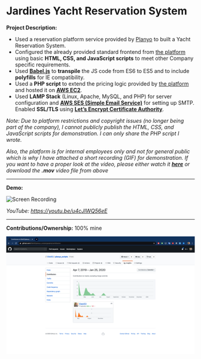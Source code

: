 # Jardines Yacht Reservation System

**Project Description:** 
* Used a reservation platform service provided by [Planyo](https://www.planyo.com/) to built a Yacht Reservation System.
* Configured the already provided standard frontend from [the platform](https://www.planyo.com/) using basic **HTML, CSS, and JavaScript scripts** to meet other Company specific requirements.
* Used **[Babel.js](https://babeljs.io/)** to **transpile** the JS code from ES6 to ES5 and to include **polyfills** for IE compatibility.
* Used  a **PHP script** to extend the pricing logic provided by [the platform](https://www.planyo.com/) and hosted it on **[AWS EC2](https://aws.amazon.com/ec2/)**.
* Used **LAMP Stack** (Linux, Apache, MySQL, and PHP) for server configuration and **[AWS SES (Simple Email Service)](https://aws.amazon.com/ses/)** for setting up SMTP. Enabled **SSL/TLS** using **[Let’s Encrypt Certificate Authority](https://letsencrypt.org/)**.

*Note: Due to platform restrictions and copyright issues (no longer being part of the company), I cannot publicly publish the HTML, CSS, and JavaScript scripts for demonstration. I can only share the PHP script I wrote.*

*Also, the platform is for internal employees only and not for general public which is why I have attached a short recording  (GIF) for demonstration. If you want to have a proper look at the video, please either watch it **[here](https://youtu.be/u4cJlWQ56eE)** or download the **.mov** video file from above*

---

**Demo:**

![Screen Recording](https://github.com/Ebbi53/past_projects_demos/blob/master/%206.%20Yacht%20Reservation%20System/Screen%20Recording%202020-01-24%20at%208.25.00%20PM.gif)

*YouTube: https://youtu.be/u4cJlWQ56eE*

---

**Contributions/Ownership:** 100% mine

![Screen Capture](https://github.com/Ebbi53/past_projects_demos/blob/master/%206.%20Yacht%20Reservation%20System/Screenshot%202020-01-25%20at%201.50.49%20AM.png)
